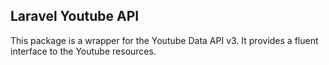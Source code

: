 ## Laravel Youtube API

This package is a wrapper for the Youtube Data API v3. It provides a fluent interface to the Youtube resources.